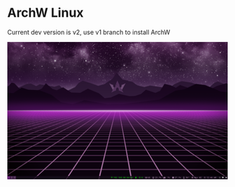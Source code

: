 # ArchW Linux
Current dev version is v2, use v1 branch to install ArchW

![ArchW workspace](https://github.com/tarkh/archw/blob/assets/images/screenshots/archw-workspace.png)
